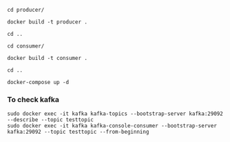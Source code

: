 ```
cd producer/
```
```
docker build -t producer .
```

```
cd ..
```

```
cd consumer/
```

```
docker build -t consumer .
```

```
cd ..
```

```
docker-compose up -d 
```

### To check kafka

```
sudo docker exec -it kafka kafka-topics --bootstrap-server kafka:29092 --describe --topic testtopic
sudo docker exec -it kafka kafka-console-consumer --bootstrap-server kafka:29092 --topic testtopic --from-beginning
```
